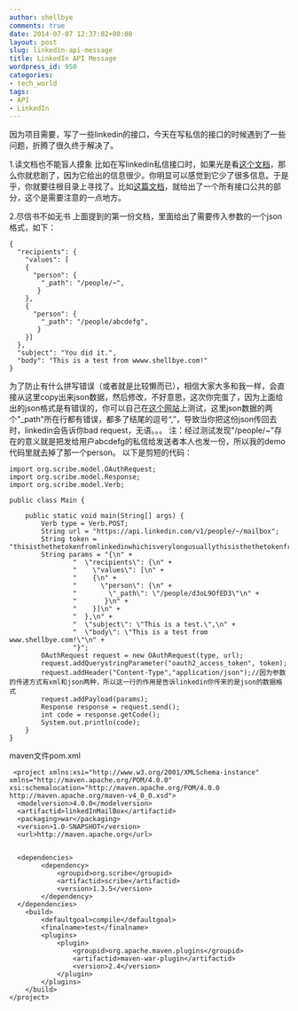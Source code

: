 ```yaml
---
author: shellbye
comments: true
date: 2014-07-07 12:37:02+00:00
layout: post
slug: linkedin-api-message
title: LinkedIn API Message
wordpress_id: 950
categories:
- tech_world
tags:
- API
- LinkedIn
---
```


因为项目需要，写了一些linkedin的接口，今天在写私信的接口的时候遇到了一些问题，折腾了很久终于解决了。

1.读文档也不能盲人摸象 比如在写linkedin私信接口时，如果光是看[这个文档](https://developer.linkedin.com/documents/messaging-between-connections-api)，那么你就悲剧了，因为它给出的信息很少。你明显可以感觉到它少了很多信息。于是乎，你就要往根目录上寻找了。比如[这篇文档](https://developer.linkedin.com/documents/writing-linkedin-apis)，就给出了一个所有接口公共的部分，这个是需要注意的一点地方。

2.尽信书不如无书 上面提到的第一份文档，里面给出了需要传入参数的一个json格式，如下：

    
    {
      "recipients": {
        "values": [
        {
          "person": {
            "_path": "/people/~",
           }
        },
        {
          "person": {
            "_path": "/people/abcdefg",
           }
        }]
      },
      "subject": "You did it.",
      "body": "This is a test from wwww.shellbye.com!"
    }


为了防止有什么拼写错误（或者就是比较懒而已），相信大家大多和我一样，会直接从这里copy出来json数据，然后修改，不好意思，这次你完蛋了，因为上面给出的json格式是有错误的，你可以自己在[这个网站](http://www.bejson.com/)上测试，这里json数据的两个"_path"所在行都有错误，都多了结尾的逗号“,”，导致当你把这份json传回去时，linkedin会告诉你bad request，无语。。。 注：经过测试发现"/people/~"存在的意义就是把发给用户abcdefg的私信给发送者本人也发一份，所以我的demo代码里就去掉了那一个person。 以下是剪短的代码：

    
    import org.scribe.model.OAuthRequest;
    import org.scribe.model.Response;
    import org.scribe.model.Verb;
    
    public class Main {
    
        public static void main(String[] args) {
            Verb type = Verb.POST;
            String url = "https://api.linkedin.com/v1/people/~/mailbox";
            String token = "thisisthethetokenfromlinkedinwhichisverylongusuallythisisthethetokenfromlinkedinwhichisverylongusuallythisisthethetokenfromlinkedinwhichisverylongusually";
            String params = "{\n" +
                    "  \"recipients\": {\n" +
                    "    \"values\": [\n" +
                    "    {\n" +
                    "      \"person\": {\n" +
                    "        \"_path\": \"/people/d3oL9OfED3\"\n" +
                    "       }\n" +
                    "    }]\n" +
                    "  },\n" +
                    "  \"subject\": \"This is a test.\",\n" +
                    "  \"body\": \"This is a test from www.shellbye.com!\"\n" +
                    "}";
            OAuthRequest request = new OAuthRequest(type, url);
            request.addQuerystringParameter("oauth2_access_token", token);
            request.addHeader("Content-Type","application/json");//因为参数的传递方式有xml和json两种，所以这一行的作用是告诉linkedin你传来的是json的数据格式
            request.addPayload(params);
            Response response = request.send();
            int code = response.getCode();
            System.out.println(code);
        }
    }


maven文件pom.xml

    
    
     <project xmlns:xsi="http://www.w3.org/2001/XMLSchema-instance" xmlns="http://maven.apache.org/POM/4.0.0" xsi:schemalocation="http://maven.apache.org/POM/4.0.0 http://maven.apache.org/maven-v4_0_0.xsd">
      <modelversion>4.0.0</modelversion>
      <artifactid>linkedInMailBox</artifactid>
      <packaging>war</packaging>
      <version>1.0-SNAPSHOT</version>
      <url>http://maven.apache.org</url>
    
    
      <dependencies>
    		<dependency>
                <groupid>org.scribe</groupid>
                <artifactid>scribe</artifactid>
                <version>1.3.5</version>
            </dependency>
      </dependencies>
        <build>
       	    <defaultgoal>compile</defaultgoal>
            <finalname>test</finalname>
            <plugins>
                <plugin>
                    <groupid>org.apache.maven.plugins</groupid>
                    <artifactid>maven-war-plugin</artifactid>
                    <version>2.4</version>
                </plugin>
            </plugins>
        </build>
    </project>
    
